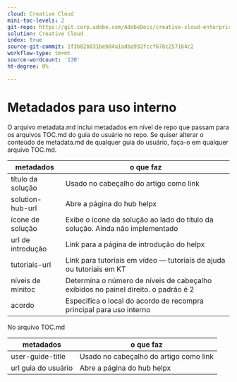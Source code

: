 ```yaml
---
cloud: Creative Cloud
mini-toc-levels: 2
git-repo: https://git.corp.adobe.com/AdobeDocs/creative-cloud-enterprise-learn.pt-BR
solution: Creative Cloud
index: true
source-git-commit: 1f3b82b031beb84a1adba932fccf678c257164c2
workflow-type: tm+mt
source-wordcount: '130'
ht-degree: 0%

---
```



# Metadados para uso interno

O arquivo metadata.md inclui metadados em nível de repo que passam para os arquivos TOC.md do guia do usuário no repo. Se quiser alterar o conteúdo de metadata.md de qualquer guia do usuário, faça-o em qualquer arquivo TOC.md.

| metadados | o que faz |
|--- |--- |
| título da solução | Usado no cabeçalho do artigo como link |
| solution-hub-url | Abre a página do hub helpx |
| ícone de solução | Exibe o ícone da solução ao lado do título da solução. Ainda não implementado |
| url de introdução | Link para a página de introdução do helpx |
| tutoriais-url | Link para tutoriais em vídeo — tutoriais de ajuda ou tutoriais em KT |
| níveis de minitoc | Determina o número de níveis de cabeçalho exibidos no painel direito. o padrão é 2 |
| acordo | Especifica o local do acordo de recompra principal para uso interno |

No arquivo TOC.md

| metadados | o que faz |
|--- |--- |
| user-guide-title | Usado no cabeçalho do artigo como link |
| url guia do usuário | Abre a página do hub helpx |
